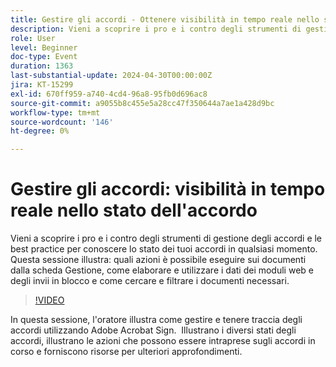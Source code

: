 ```yaml
---
title: Gestire gli accordi - Ottenere visibilità in tempo reale nello stato dell’accordo
description: Vieni a scoprire i pro e i contro degli strumenti di gestione degli accordi e le best practice per conoscere lo stato dei tuoi accordi in qualsiasi momento.
role: User
level: Beginner
doc-type: Event
duration: 1363
last-substantial-update: 2024-04-30T00:00:00Z
jira: KT-15299
exl-id: 670ff959-a740-4cd4-96a8-95fb0d696ac8
source-git-commit: a9055b8c455e5a28cc47f350644a7ae1a428d9bc
workflow-type: tm+mt
source-wordcount: '146'
ht-degree: 0%

---
```


# Gestire gli accordi: visibilità in tempo reale nello stato dell&#39;accordo

Vieni a scoprire i pro e i contro degli strumenti di gestione degli accordi e le best practice per conoscere lo stato dei tuoi accordi in qualsiasi momento. Questa sessione illustra: quali azioni è possibile eseguire sui documenti dalla scheda Gestione, come elaborare e utilizzare i dati dei moduli web e degli invii in blocco e come cercare e filtrare i documenti necessari.

>[!VIDEO](https://video.tv.adobe.com/v/3428190/?learn=on)

In questa sessione, l&#39;oratore illustra come gestire e tenere traccia degli accordi utilizzando Adobe Acrobat Sign. &#x200B; Illustrano i diversi stati degli accordi, illustrano le azioni che possono essere intraprese sugli accordi in corso e forniscono risorse per ulteriori approfondimenti.
